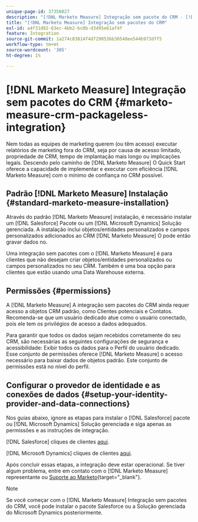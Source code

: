 ```yaml
---
unique-page-id: 37356027
description: "[!DNL Marketo Measure] Integração sem pacote do CRM - [!DNL Marketo Measure]"
title: "[!DNL Marketo Measure] Integração sem pacotes do CRM"
exl-id: a4f31d82-63ec-4bb2-bc8b-d3495e61af4f
feature: Integration
source-git-commit: 1a274c83814f4d729053bb36548ee544b973dff5
workflow-type: tm+mt
source-wordcount: '305'
ht-degree: 1%

---
```


# [!DNL Marketo Measure] Integração sem pacotes do CRM {#marketo-measure-crm-packageless-integration}

Nem todas as equipes de marketing querem (ou têm acesso) executar relatórios de marketing fora do CRM, seja por causa de acesso limitado, propriedade de CRM, tempo de implantação mais longo ou implicações legais. Descendo pelo caminho de [!DNL Marketo Measure] O Quick Start oferece a capacidade de implementar e executar com eficiência [!DNL Marketo Measure] com o mínimo de confiança no CRM possível.

## Padrão [!DNL Marketo Measure] Instalação {#standard-marketo-measure-installation}

Através do padrão [!DNL Marketo Measure] instalação, é necessário instalar um [!DNL Salesforce] Pacote ou um [!DNL Microsoft Dynamics] Solução gerenciada. A instalação inclui objetos/entidades personalizados e campos personalizados adicionados ao CRM [!DNL Marketo Measure] O pode então gravar dados no.

Uma integração sem pacotes com o [!DNL Marketo Measure] é para clientes que não desejam criar objetos/entidades personalizados ou campos personalizados no seu CRM. Também é uma boa opção para clientes que estão usando uma Data Warehouse externa.

## Permissões {#permissions}

A [!DNL Marketo Measure] A integração sem pacotes do CRM ainda requer acesso a objetos CRM padrão, como Clientes potenciais e Contatos. Recomenda-se que um usuário dedicado atue como o usuário conectado, pois ele tem os privilégios de acesso a dados adequados.

Para garantir que todos os dados sejam recebidos corretamente do seu CRM, são necessárias as seguintes configurações de segurança e acessibilidade: Exibir todos os dados para o Perfil do usuário dedicado. Esse conjunto de permissões oferece [!DNL Marketo Measure] o acesso necessário para baixar dados de objetos padrão. Este conjunto de permissões está no nível do perfil.

## Configurar o provedor de identidade e as conexões de dados {#setup-your-identity-provider-and-data-connections}

Nos guias abaixo, ignore as etapas para instalar o [!DNL Salesforce] pacote ou [!DNL Microsoft Dynamics] Solução gerenciada e siga apenas as permissões e as instruções de integração.

[!DNL Salesforce] cliques de clientes [aqui](/help/configuration-and-setup/marketo-measure-and-salesforce/marketo-measure-salesforce-package-installation-and-set-up.md).

[!DNL Microsoft Dynamics] cliques de clientes [aqui](/help/marketo-measure-and-dynamics/getting-started-with-marketo-measure-and-dynamics/microsoft-dynamics-crm-installation-guide.md).

Após concluir essas etapas, a integração deve estar operacional. Se tiver algum problema, entre em contato com o [!DNL Marketo Measure] representante ou [Suporte ao Marketo](https://nation.marketo.com/t5/support/ct-p/Support){target="_blank"}.

>[!NOTE]
>
>Se você começar com o [!DNL Marketo Measure] Integração sem pacotes do CRM, você pode instalar o pacote Salesforce ou a Solução gerenciada do Microsoft Dynamics posteriormente.
